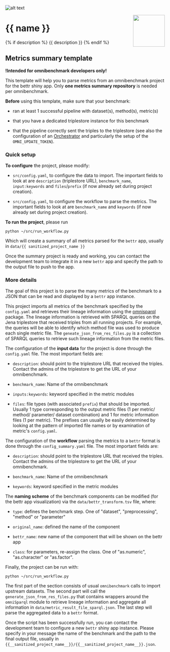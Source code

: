 ![alt text](https://github.com/omnibenchmark/contributed-project-templates/blob/main/img/omnibenchmark.png?raw=true)

<img align="right" width="100" height="100" src="https://github.com/omnibenchmark/contributed-project-templates/blob/main/img/dataset.png?raw=true">

# {{ name }}
{% if description %}
{{ description }}
{% endif %} 

## Metrics summary template

**!Intended for omnibenchmark developers only!**

This template will help you to parse metrics from an omnibenchmark project for the bettr shiny app. Only **one metrics summary repository** is needed per omnibenchmark. 

**Before** using this template, make sure that your benchmark: 

- ran at least 1 successful pipeline with dataset(s), method(s), metric(s)

- that you have a dedicated triplestore instance for this benchmark

- that the pipeline correctly sent the triples to the triplestore (see also the configuration of an [Orchestrator](https://github.com/omnibenchmark/contributed-project-templates/tree/dev/orchestrator) and particularly the setup of the `OMNI_UPDATE_TOKEN`).

### Quick setup

**To configure** the project, please modify: 

- `src/config.yaml`, to configure the data to import. The important fields to look at are `description` (triplestore URL), `benchmark_name`, `input:keywords` and `files`/`prefix` (if now already set during project creation). 

- `src/config.yaml`, to configure the workflow to parse the metrics. The important fields to look at are `benchmark_name` and `keywords` (if now already set during project creation).

**To run the project**, please run

`python ~/src/run_workflow.py`

Which will create a summary of all metrics parsed for the `bettr` app, usually in `data/{{ sanitized_project_name }}`

Once the summary project is ready and working, you can contact the development team to integrate it in a new `bettr` app and specify the path to the output file to push to the app.



### More details

The goal of this project is to parse the many metrics of the benchmark to a JSON that can be read and displayed by a `bettr` app instance. 

This project imports all metrics of the benchmark specified by the `config.yaml` and retrieves their lineage information using the [omnisparql](https://github.com/omnibenchmark/omniSparql) package. The lineage information is retrieved with SPARQL queries on the Jena triplestore that received triples from all running projects. For example, the queries will be able to identify which method file was used to produce each single metric file. The `geneate_json_from_res_files.py` is a collection of SPARQL queries to retrieve such lineage information from the metric files. 

The configuration of the **input data** for the project is done through the `config.yaml` file. The most important fields are: 

- `description`: should point to the triplestore URL that received the triples. Contact the admins of the triplestore to get the URL of your omnibenchmark. 

- `benchmark_name`: Name of the omnibenchmark

- `inputs:keywords`: keyword specified in the metric modules

- `files`: file types (with associated `prefix`) that should be imported. Usually 1 type corresponding to the output metric files (1 per metric/ method/ parameter/ dataset combination) and 1 for metric information files (1 per metric). The prefixes can usually be easily determined by looking at the pattern of imported file names or by examination of metric's `config.yaml`. 

The configuration of the **workflow** parsing the metrics to a `bettr` format is done through the `config_summary.yaml` file. The most important fields are: 

- `description`: should point to the triplestore URL that received the triples. Contact the admins of the triplestore to get the URL of your omnibenchmark. 

- `benchmark_name`: Name of the omnibenchmark

- `keywords`: keyword specified in the metric modules

The **naming scheme** of the benchmark components can be modified (for the bettr app visualization) via the `data/bettr_transform.tsv` file, where: 

- `type`: defines the benchmark step. One of "dataset", "preprocessing", "method" or "parameter"

- `original_name`: defined the name of the component 

- `bettr_name`: new name of the component that will be shown on the bettr app

- `class`: for parameters, re-assign the class. One of "as.numeric", "as.character" or "as.factor". 




Finally, the project can be run with: 

`python ~/src/run_workflow.py`

The first part of the section consists of usual `omnibenchmark` calls to import upstream datasets. The second part will call the `generate_json_from_res_files.py` that contains wrappers around the `omniSparql` module to retrieve lineage information and aggregate all information in `data/metric_result_file_sparql.json`. The last step will parse the aggregated data to a `bettr` format. 

Once the script has been successfully run, you can contact the development team to configure a new `bettr` shiny app instance. Please specify in your message the name of the benchmark and the path to the final output file, usually in `{{__sanitized_project_name__}}/{{__sanitized_project_name__}}.json`. 

